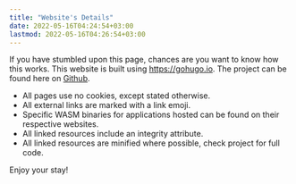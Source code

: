 ```yaml
---
title: "Website's Details"
date: 2022-05-16T04:24:54+03:00
lastmod: 2022-05-16T04:26:54+03:00
---
```


If you have stumbled upon this page, chances are you want to know how this
works. This website is built using <https://gohugo.io>. The project can be found
here on [Github](https://github.com/realaltffour/ayham.xyz).

- All pages use no cookies, except stated otherwise.
- All external links are marked with a link emoji.
- Specific WASM binaries for applications hosted can be found on their
  respective websites.
- All linked resources include an integrity attribute.
- All linked resources are minified where possible, check project for full code.

Enjoy your stay!
